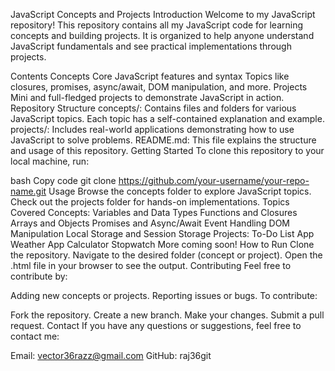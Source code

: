 JavaScript Concepts and Projects
Introduction
Welcome to my JavaScript repository! This repository contains all my JavaScript code for learning concepts and building projects. It is organized to help anyone understand JavaScript fundamentals and see practical implementations through projects.

Contents
Concepts
Core JavaScript features and syntax
Topics like closures, promises, async/await, DOM manipulation, and more.
Projects
Mini and full-fledged projects to demonstrate JavaScript in action.
Repository Structure
concepts/: Contains files and folders for various JavaScript topics. Each topic has a self-contained explanation and example.
projects/: Includes real-world applications demonstrating how to use JavaScript to solve problems.
README.md: This file explains the structure and usage of this repository.
Getting Started
To clone this repository to your local machine, run:

bash
Copy code
git clone https://github.com/your-username/your-repo-name.git
Usage
Browse the concepts folder to explore JavaScript topics.
Check out the projects folder for hands-on implementations.
Topics Covered
Concepts:
Variables and Data Types
Functions and Closures
Arrays and Objects
Promises and Async/Await
Event Handling
DOM Manipulation
Local Storage and Session Storage
Projects:
To-Do List App
Weather App
Calculator
Stopwatch
More coming soon!
How to Run
Clone the repository.
Navigate to the desired folder (concept or project).
Open the .html file in your browser to see the output.
Contributing
Feel free to contribute by:

Adding new concepts or projects.
Reporting issues or bugs.
To contribute:

Fork the repository.
Create a new branch.
Make your changes.
Submit a pull request.
Contact
If you have any questions or suggestions, feel free to contact me:

Email: vector36razz@gmail.com
GitHub: raj36git
